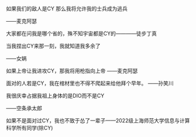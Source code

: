 如果我们的敌人是​CY 那么我将允许我的士兵成为逃兵

——麦克阿瑟

大家都在问我是哪个省的，殊不知宇宙都是CY的————徒步丁真

当我捏出CY来那一刻，我就知道我多余了

——女娲

如果上帝让我进攻CY，那我将用枪指向上帝 ——麦克阿瑟

面对的人若是CY，我在棺材里也不得不爬起来给他拜个早年。 ——孙笑川

我很庆幸占据我祖上身体的是DIO而不是CY

——空条承太郎

如果不是面对过CY，我也不致于怂了一辈子——2022级上海师范大学信息与计算科学所有同学(除CY)
